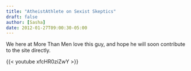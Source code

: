 ```yaml
---
title: "AtheistAthlete on Sexist Skeptics"
draft: false
author: [Sasha]
date: 2012-01-27T09:00:30-05:00
---
```


We here at More Than Men love this guy, and hope he will soon contribute to the site directly.


{{< youtube xfcHR0ziZwY >}}